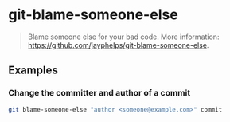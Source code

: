 # git-blame-someone-else

> Blame someone else for your bad code. More information: <https://github.com/jayphelps/git-blame-someone-else>.

## Examples

### Change the committer and author of a commit

```bash
git blame-someone-else "author <someone@example.com>" commit
```
